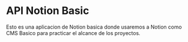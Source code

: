 # API Notion Basic
Esto es una aplicacion de Notion basica donde usaremos a Notion como CMS Basico para practicar el alcance de los proyectos. 